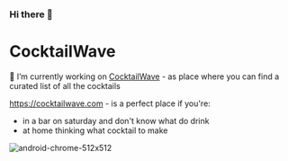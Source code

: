 ### Hi there 👋

# CocktailWave
🔭 I’m currently working on [CocktailWave](https://www.cocktailwave.com) - as place where you can find a curated list of all the cocktails

https://cocktailwave.com - is a perfect place if you're:
- in a bar on saturday and don't know what do drink
- at home thinking what cocktail to make


![android-chrome-512x512](https://github.com/polnikale1/polnikale1/assets/29108827/61cab6ff-1838-4bd3-9d2e-5640d4352942)
